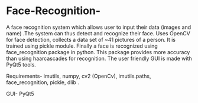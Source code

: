 # Face-Recognition-
A face recognition system which allows user to input their data (images and name) .The system can thus detect and recognize their face.
Uses OpenCV for face detection, collects a data set of ~41 pictures of a person. It is trained using pickle module. Finally a face is recognized using face_recognition package in python. This package provides more accuracy than using haarcascades for recognition. The user friendly GUI is made with PyQt5 tools.

Requirements-
imutils,
numpy, 
cv2 (OpenCv),
imutils.paths,
face_recognition,
pickle,
dlib .

GUI-
PyQt5 
